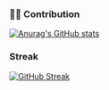 ### 🫶🏽 Contribution

[![Anurag's GitHub stats](https://github-readme-stats.vercel.app/api?username=clauub)](https://github.com/anuraghazra/github-readme-stats)

### Streak

[![GitHub Streak](https://streak-stats.demolab.com?user=clauub&theme=discord-old-blurple&border_radius=14&date_format=M%20j%5B%2C%20Y%5D)](https://git.io/streak-stats)
